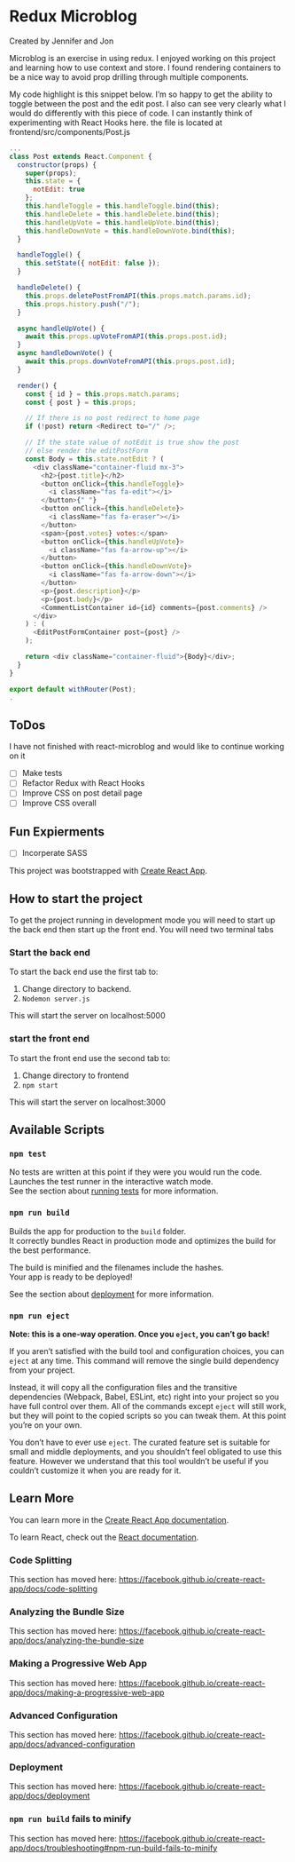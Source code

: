 Redux Microblog
===============
 Created by Jennifer and Jon

Microblog is an exercise in using redux. I enjoyed working on this project and learning how to use context and store. I found rendering containers to be a nice way to avoid prop drilling through multiple components.
 
My code highlight is this snippet below. I’m so happy to get the ability to toggle between the post and the edit post. I also can see very clearly what I would do differently with this piece of code. I can instantly think of experimenting with React Hooks here. the file is located at frontend/src/components/Post.js 


```javascript 
...
class Post extends React.Component {
  constructor(props) {
    super(props);
    this.state = {
      notEdit: true
    };
    this.handleToggle = this.handleToggle.bind(this);
    this.handleDelete = this.handleDelete.bind(this);
    this.handleUpVote = this.handleUpVote.bind(this);
    this.handleDownVote = this.handleDownVote.bind(this);
  }

  handleToggle() {
    this.setState({ notEdit: false });
  }

  handleDelete() {
    this.props.deletePostFromAPI(this.props.match.params.id);
    this.props.history.push("/");
  }

  async handleUpVote() {
    await this.props.upVoteFromAPI(this.props.post.id);
  }
  async handleDownVote() {
    await this.props.downVoteFromAPI(this.props.post.id);
  }

  render() {
    const { id } = this.props.match.params;
    const { post } = this.props;

    // If there is no post redirect to home page
    if (!post) return <Redirect to="/" />;

    // If the state value of notEdit is true show the post
    // else render the editPostForm
    const Body = this.state.notEdit ? (
      <div className="container-fluid mx-3">
        <h2>{post.title}</h2>
        <button onClick={this.handleToggle}>
          <i className="fas fa-edit"></i>
        </button>{" "}
        <button onClick={this.handleDelete}>
          <i className="fas fa-eraser"></i>
        </button>
        <span>{post.votes} votes:</span>
        <button onClick={this.handleUpVote}>
          <i className="fas fa-arrow-up"></i>
        </button>
        <button onClick={this.handleDownVote}>
          <i className="fas fa-arrow-down"></i>
        </button>
        <p>{post.description}</p>
        <p>{post.body}</p>
        <CommentListContainer id={id} comments={post.comments} />
      </div>
    ) : (
      <EditPostFormContainer post={post} />
    );

    return <div className="container-fluid">{Body}</div>;
  }
}

export default withRouter(Post);
.
```

## ToDos
I have not finished with react-microblog and would like to continue working on it
- [ ] Make tests
- [ ] Refactor Redux with React Hooks
- [ ] Improve CSS on post detail page
- [ ] Improve CSS overall

## Fun Expierments
- [ ] Incorperate SASS


This project was bootstrapped with [Create React App](https://github.com/facebook/create-react-app).

## How to start the project

To get the project running in development mode you will need to start up the back end then start up the front end. You will need two terminal tabs

### Start the back end

To start the back end use the first tab to: 
1. Change directory to backend. 
2. `Nodemon server.js`

This will start the server on localhost:5000

### start the front end

To start the front end use the second tab to:
1. Change directory to frontend
2. `npm start`

This will start the server on localhost:3000

## Available Scripts


### `npm test`

No tests are written at this point if they were you would run the code.
Launches the test runner in the interactive watch mode.<br>
See the section about [running tests](https://facebook.github.io/create-react-app/docs/running-tests) for more information.

### `npm run build`

Builds the app for production to the `build` folder.<br>
It correctly bundles React in production mode and optimizes the build for the best performance.

The build is minified and the filenames include the hashes.<br>
Your app is ready to be deployed!

See the section about [deployment](https://facebook.github.io/create-react-app/docs/deployment) for more information.

### `npm run eject`

**Note: this is a one-way operation. Once you `eject`, you can’t go back!**

If you aren’t satisfied with the build tool and configuration choices, you can `eject` at any time. This command will remove the single build dependency from your project.

Instead, it will copy all the configuration files and the transitive dependencies (Webpack, Babel, ESLint, etc) right into your project so you have full control over them. All of the commands except `eject` will still work, but they will point to the copied scripts so you can tweak them. At this point you’re on your own.

You don’t have to ever use `eject`. The curated feature set is suitable for small and middle deployments, and you shouldn’t feel obligated to use this feature. However we understand that this tool wouldn’t be useful if you couldn’t customize it when you are ready for it.

## Learn More

You can learn more in the [Create React App documentation](https://facebook.github.io/create-react-app/docs/getting-started).

To learn React, check out the [React documentation](https://reactjs.org/).

### Code Splitting

This section has moved here: https://facebook.github.io/create-react-app/docs/code-splitting

### Analyzing the Bundle Size

This section has moved here: https://facebook.github.io/create-react-app/docs/analyzing-the-bundle-size

### Making a Progressive Web App

This section has moved here: https://facebook.github.io/create-react-app/docs/making-a-progressive-web-app

### Advanced Configuration

This section has moved here: https://facebook.github.io/create-react-app/docs/advanced-configuration

### Deployment

This section has moved here: https://facebook.github.io/create-react-app/docs/deployment

### `npm run build` fails to minify

This section has moved here: https://facebook.github.io/create-react-app/docs/troubleshooting#npm-run-build-fails-to-minify